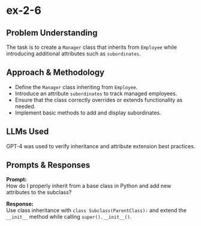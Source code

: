# ex-2-6

## Problem Understanding
The task is to create a `Manager` class that inherits from `Employee` while introducing additional attributes such as `subordinates`.

## Approach & Methodology
- Define the `Manager` class inheriting from `Employee`.
- Introduce an attribute `subordinates` to track managed employees.
- Ensure that the class correctly overrides or extends functionality as needed.
- Implement basic methods to add and display subordinates.

## LLMs Used
GPT-4 was used to verify inheritance and attribute extension best practices.

## Prompts & Responses
**Prompt:**  
How do I properly inherit from a base class in Python and add new attributes to the subclass?

**Response:**  
Use class inheritance with `class Subclass(ParentClass):` and extend the `__init__` method while calling `super().__init__()`.
